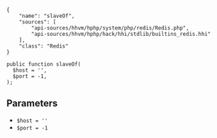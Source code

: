 ``` yamlmeta
{
    "name": "slaveOf",
    "sources": [
        "api-sources/hhvm/hphp/system/php/redis/Redis.php",
        "api-sources/hhvm/hphp/hack/hhi/stdlib/builtins_redis.hhi"
    ],
    "class": "Redis"
}
```




``` Hack
public function slaveOf(
  $host = '',
  $port = -1,
);
```




## Parameters




+ ` $host = '' `
+ ` $port = -1 `
<!-- HHAPIDOC -->
